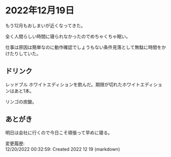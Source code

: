 # 2022年12月19日

もう12月もおしまいが近くなってきた。

全く人間らしい時間に寝られなかったのでめちゃくちゃ眠い。

仕事は原因は簡単なのに動作確認でしょうもない条件見落として無駄に時間をかけたりしていた。

## ドリンク

レッドブル ホワイトエディションを飲んだ。期限が切れたホワイトエディションはあと1本。

リンゴの炭酸。

## あとがき

明日は会社に行くので今日こそ頑張って早めに寝る。

変更履歴:  
12/20/2022 00:32:59: Created 2022 12 19 (markdown)  
